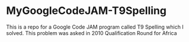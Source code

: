 # MyGoogleCodeJAM-T9Spelling
This is a repo for a Google Code JAM program called T9 Spelling which I solved. This problem was asked in 2010 Qualification Round for Africa
